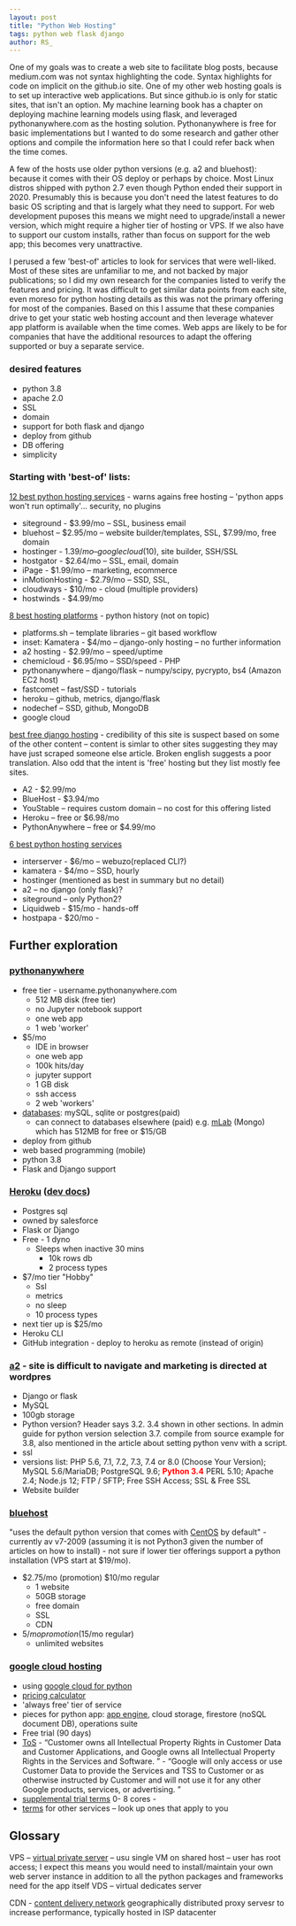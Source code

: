 ```yaml
---
layout: post
title: "Python Web Hosting"
tags: python web flask django
author: RS_
---
```


One of my goals was to create a web site to facilitate blog posts, because medium.com was not syntax highlighting the code.  Syntax highlights for code on implicit on the github.io site.  One of my other web hosting goals is to set up interactive web applications.  But since github.io is only for static sites, that isn't an option.  My machine learning book has a chapter on deploying machine learning models using flask, and leveraged pythonanywhere.com as the hosting solution.  Pythonanywhere is free for basic implementations but I wanted to do some research and gather other options and compile the information here so that I could refer back when the time comes.

A few of the hosts use older python versions (e.g. a2 and bluehost): because it comes with their OS deploy or perhaps by choice. Most Linux distros shipped with python 2.7 even though Python ended their support in 2020.  Presumably this is because you don't need the latest features to do basic OS scripting and that is largely what they need to support.  For web development puposes this means we might need to upgrade/install a newer version, which might require a higher tier of hosting or VPS.  If we also have to support our custom installs, rather than focus on support for the web app; this becomes very unattractive.

I perused a few 'best-of' articles to look for services that were well-liked.  Most of these sites are unfamiliar to me, and not backed by major publications; so I did my own research for the companies listed to verify the features and pricing.  It was difficult to get similar data points from each site, even moreso for python hosting details as this was not the primary offering for most of the companies.  Based on this I assume that these companies drive to get your static web hosting account and then leverage whatever app platform is available when the time comes.   Web apps are likely to be for companies that have the additional resources to adapt the offering supported or buy a separate service.

### desired features
- python 3.8
- apache 2.0
- SSL
- domain
- support for both flask and django
- deploy from github
- DB offering
- simplicity

### Starting with 'best-of' lists:


[12 best python hosting services](https://www.hostingadvice.com/how-to/best-python-hosting/) - warns agains free hosting – 'python apps won't run optimally'... security, no plugins
- siteground - $3.99/mo – SSL, business email
- bluehost – $2.95/mo – website builder/templates, SSL, $7.99/mo, free domain
- hostinger - $1.39/mo – google cloud ($10), site builder, SSH/SSL
- hostgator - $2.64/mo – SSL, email, domain
- iPage - $1.99/mo – marketing, ecommerce
- inMotionHosting - $2.79/mo – SSD, SSL, 
- cloudways - $10/mo - cloud (multiple providers)
- hostwinds - $4.99/mo

[8 best hosting platforms](https://geekflare.com/python-hosting-platform/) - python history (not on topic) 
- platforms.sh – template libraries – git based workflow
- inset: Kamatera - $4/mo – django-only hosting – no further information
- a2 hosting - $2.99/mo – speed/uptime
- chemicloud - $6.95/mo – SSD/speed - PHP
- pythonanywhere – django/flask – numpy/scipy, pycrypto, bs4 (Amazon EC2 host)
- fastcomet – fast/SSD - tutorials
- heroku – github, metrics, django/flask
- nodechef – SSD, github, MongoDB
- google cloud

[best free django hosting](https://freedjango.com/free-django-hosting/) - credibility of this site is suspect based on some of the other content – content is simlar to other sites suggesting they may have just scraped someone else article.  Broken english suggests a poor translation.  Also odd that the intent is 'free' hosting but they list mostly fee sites.  
- A2 - $2.99/mo
- BlueHost - $3.94/mo
- YouStable – requires custom domain – no cost for this offering listed
- Heroku – free or $6.98/mo
- PythonAnywhere – free or $4.99/mo

[6 best python hosting services](https://www.websiteplanet.com/blog/best-python-hosting-services/)
- interserver - $6/mo – webuzo(replaced CLI?)
- kamatera - $4/mo – SSD, hourly
- hostinger (mentioned as best in summary but no detail)
- a2 – no django (only flask)?
- siteground – only Python2?
- Liquidweb - $15/mo - hands-off
- hostpapa - $20/mo - 


## Further exploration

### [pythonanywhere](https://www.pythonanywhere.com/)
- free tier - username.pythonanywhere.com
	- 512 MB disk (free tier)
	- no Jupyter notebook support
	- one web app
	- 1 web 'worker'
- $5/mo
	- IDE in browser
	- one web app
	- 100k hits/day
	- jupyter support
	- 1 GB disk
	- ssh access
	- 2 web 'workers'
- [databases](https://help.pythonanywhere.com/pages/KindsOfDatabases): mySQL, sqlite or postgres(paid)
	- can connect to databases elsewhere (paid) e.g. [mLab](https://mlab.com/plans/pricing/#plan-type=sandbox&provider=azure) (Mongo) which has 512MB for free or $15/GB
- deploy from github
- web based programming (mobile)
- python 3.8
- Flask and Django support


### [Heroku](https://www.heroku.com/python) ([dev docs](https://devcenter.heroku.com/articles/getting-started-with-python))
- Postgres sql
- owned by salesforce
- Flask or Django
- Free 
        - 1 dyno
	- Sleeps when inactive 30 mins
        - 10k rows db
        - 2 process types
- $7/mo tier "Hobby"
	- Ssl
	- metrics
	- no sleep
	- 10 process types
- next tier up is $25/mo
- Heroku CLI
- GitHub integration
        - deploy to heroku as remote (instead of origin)

### [a2](https://www.a2hosting.com/python-hosting) - site is difficult to navigate and marketing is directed at wordpres
- Django or flask
- MySQL
- 100gb storage
- Python version? Header says 3.2. 3.4 shown in other sections.  In admin guide for python version selection 3.7. compile from source example for 3.8, also mentioned in the article about setting python venv with a script. 
- ssl
- versions list: PHP 5.6, 7.1, 7.2, 7.3, 7.4 or 8.0 (Choose Your Version); MySQL 5.6/MariaDB; PostgreSQL 9.6; <span style="color:red; font-weight: bold;">Python 3.4</span>     PERL 5.10; Apache 2.4; Node.js 12; FTP / SFTP; Free SSH Access; SSL & Free SSL
- Website builder

### [bluehost](https://www.bluehost.com/help/article/python-installation)
"uses the default python version that comes with [CentOS](https://www.centos.org/) by default" - currently av v7-2009 (assuming it is not Python3 given the number of articles on how to install) - not sure if lower tier offerings support a python installation (VPS start at $19/mo).
- $2.75/mo (promotion) $10/mo regular
	- 1 website
	- 50GB storage
	- free domain
	- SSL
	- CDN
- $5/mo promotion ($15/mo regular)
	- unlimited websites

### [google cloud hosting](https://cloud.google.com/python/)
- using [google cloud for python](https://cloud.google.com/python/docs/getting-started)
- [pricing calculator](https://cloud.google.com/products/calculator)
- 'always free' tier of service
- pieces for python app: [app engine](https://cloud.google.com/appengine/docs), cloud storage, firestore (noSQL document DB), operations suite
-  Free trial (90 days)
- [ToS](https://cloud.google.com/terms/?_ga=2.150684854.1669371226.1645306337-140689797.1645306337) - “Customer owns all Intellectual Property Rights in Customer Data and Customer Applications, and Google owns all Intellectual Property Rights in the Services and Software. ” -  “Google will only access or use Customer Data to provide the Services and TSS to Customer or as otherwise instructed by Customer and will not use it for any other Google products, services, or advertising. ”
- [supplemental trial terms](https://cloud.google.com/terms/free-trial/?_ga=2.150684854.1669371226.1645306337-140689797.1645306337)  0- 8 cores - 
- [terms](https://console.cloud.google.com/terms) for other services – look up ones that apply to you


## Glossary
VPS – [virtual private server](https://en.wikipedia.org/wiki/Virtual_private_server) – usu single VM on shared host – user has root access; I expect this means you would need to install/maintain your own web server instance in addition to all the python packages and frameworks need for the app itself
VDS – virtual dedicates server

CDN - [content delivery network](https://en.wikipedia.org/wiki/Content_delivery_network) geographically distributed proxy servesr to increase performance, typically hosted in ISP datacenter
